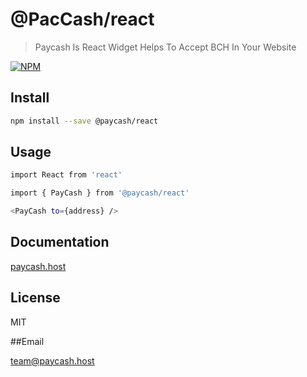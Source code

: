 # @PacCash/react

> Paycash Is React Widget Helps To Accept BCH In Your Website

[![NPM](https://img.shields.io/badge/Paycash@react-npm%401.0.0-green)](https://www.npmjs.com/package/@paycash/react)
## Install

```bash
npm install --save @paycash/react
```

## Usage

```bash
import React from 'react'

import { PayCash } from '@paycash/react'

<PayCash to={address} />
```
## Documentation
[paycash.host](https://paycash.host)


## License

MIT

##Email

team@paycash.host
